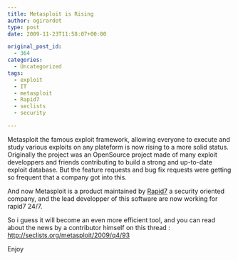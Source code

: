 ```yaml
---
title: Metasploit is Rising
author: ogirardot
type: post
date: 2009-11-23T11:58:07+00:00

original_post_id:
  - 364
categories:
  - Uncategorized
tags:
  - exploit
  - IT
  - metasploit
  - Rapid7
  - seclists
  - security

---
```

<!--more-->
Metasploit the famous exploit framework, allowing everyone to execute and study various exploits on any plateform is now rising to a more solid status. Originally the project was an OpenSource project made of many exploit developpers and friends contributing to build a strong and up-to-date exploit database. But the feature requests and bug fix requests were getting so frequent that a company got into this.

And now Metasploit is a product maintained by <a href="http://www.rapid7.com/" target="_blank">Rapid7</a> a security oriented company, and the lead developper of this software are now working for rapid7 24/7.

So i guess it will become an even more efficient tool, and you can read about the news by a contributor himself on this thread : <a href="http://seclists.org/metasploit/2009/q4/93" target="_blank">http://seclists.org/metasploit/2009/q4/93</a>

Enjoy